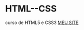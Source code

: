 # HTML--CSS
 curso de HTML5 e CSS3
<a href="https://carlosaraujo25.github.io/HTML-CSS/"> MEU SITE</a>